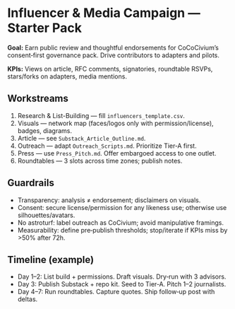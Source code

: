 # Influencer & Media Campaign — Starter Pack

**Goal:** Earn public review and thoughtful endorsements for CoCoCivium’s consent‑first governance pack.  Drive contributors to adapters and pilots.

**KPIs:** Views on article, RFC comments, signatories, roundtable RSVPs, stars/forks on adapters, media mentions.

## Workstreams
1. Research & List-Building — fill `influencers_template.csv`.
2. Visuals — network map (faces/logos only with permission/license), badges, diagrams.
3. Article — see `Substack_Article_Outline.md`.
4. Outreach — adapt `Outreach_Scripts.md`.  Prioritize Tier‑A first.
5. Press — use `Press_Pitch.md`.  Offer embargoed access to one outlet.
6. Roundtables — 3 slots across time zones; publish notes.

## Guardrails
- Transparency: analysis ≠ endorsement; disclaimers on visuals.
- Consent: secure license/permission for any likeness use; otherwise use silhouettes/avatars.
- No astroturf: label outreach as CoCivium; avoid manipulative framings.
- Measurability: define pre‑publish thresholds; stop/iterate if KPIs miss by >50% after 72h.

## Timeline (example)
- Day 1–2: List build + permissions.  Draft visuals.  Dry‑run with 3 advisors.
- Day 3: Publish Substack + repo kit.  Seed to Tier‑A.  Pitch 1–2 journalists.
- Day 4–7: Run roundtables.  Capture quotes.  Ship follow‑up post with deltas.

